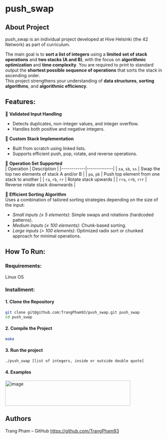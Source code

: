 # push_swap

## About Project 

push_swap is an individual project developed at Hive Helsinki (the 42 Network) as part of curriculum. 

The main goal is to **sort a list of integers** using a **limited set of stack operations** and **two stacks (A and B)**,
with the focus on **algorithmic optimization** and **time complexity**.
You are required to print to standard output the **shortest possible sequence of operations** that sorts the stack in ascending order.  
This project strengthens your understanding of **data structures**, **sorting algorithms**, and **algorithmic efficiency**.

## Features:
🔹 **Validated Input Handling**  
  - Detects duplicates, non-integer values, and integer overflow.  
  - Handles both positive and negative integers.

🔹 **Custom Stack Implementation**  
  - Built from scratch using linked lists.  
  - Supports efficient push, pop, rotate, and reverse operations.

🔹 **Operation Set Supported**  
  | Operation | Description |
  |------------|-------------|
  | `sa`, `sb`, `ss` | Swap the top two elements of stack A and/or B |
  | `pa`, `pb` | Push top element from one stack to another |
  | `ra`, `rb`, `rr` | Rotate stack upwards |
  | `rra`, `rrb`, `rrr` | Reverse rotate stack downwards |
  
🔹 **Efficient Sorting Algorithm**  
  Uses a combination of tailored sorting strategies depending on the size of the input:  
  - *Small inputs (≤ 5 elements)*: Simple swaps and rotations (hardcoded patterns).  
  - *Medium inputs (≤ 100 elements)*: Chunk-based sorting.  
  - *Large inputs (> 100 elements)*: Optimized radix sort or chunked approach for minimal operations.

## How To Run:

### Requirements:
Linux OS

### Installment:
#### 1. Clone the Repository
```bash
git clone git@github.com:TrangPham93/push_swap.git push_swap
cd push_swap
```
#### 2. Compile the Project
```bash
make
```
#### 3. Run the project
```bash
./push_swap [list of integers, inside or outside double quote]
```

#### 4. Examples

<img width="400" height="80" alt="image" src="https://github.com/user-attachments/assets/eda6adf1-7afe-4183-99cb-58d7672a393c" />


## Authors

Trang Pham – GitHub <https://github.com/TrangPham93>

